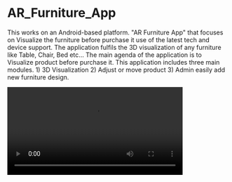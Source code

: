 # AR_Furniture_App

This works on an Android-based platform. "AR Furniture App" that focuses on Visualize the furniture before purchase it use of the latest tech and device support. The application fulfils the 3D visualization of any furniture like Table, Chair, Bed etc… The main agenda of the application is to Visualize product before purchase it.  This application includes three main modules. 1) 3D Visualization  2) Adjust or move product 3) Admin easily add new furniture design.


<video src='https://github.com/manavshah123/AR_Furniture_App/blob/main/Record_2021-10-20-11-09-55.mp4' width=400/>
